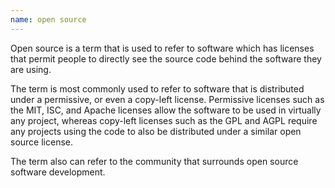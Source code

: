 ```yaml
---
name: open source
---
```

Open source is a term that is used to refer to software which has licenses that permit people to directly see the source code behind the software they are using.

The term is most commonly used to refer to software that is distributed under a permissive, or even a copy-left license. Permissive licenses such as the MIT, ISC, and Apache licenses allow the software to be used in virtually any project, whereas copy-left licenses such as the GPL and AGPL require any projects using the code to also be distributed under a similar open source license.

The term also can refer to the community that surrounds open source software development.